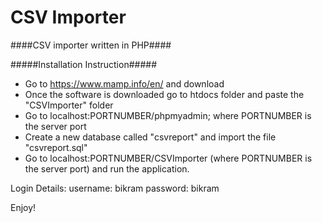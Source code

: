 # CSV Importer
####CSV importer written in PHP####

#####Installation Instruction#####

* Go to https://www.mamp.info/en/ and download 
* Once the software is downloaded go to htdocs folder and paste the "CSVImporter" folder
* Go to localhost:PORTNUMBER/phpmyadmin; where PORTNUMBER is the server port
* Create a new database called "csvreport" and import the file "csvreport.sql"
* Go to localhost:PORTNUMBER/CSVImporter (where PORTNUMBER is the server port) and run the application.

Login Details:
username: bikram
password: bikram

Enjoy!

